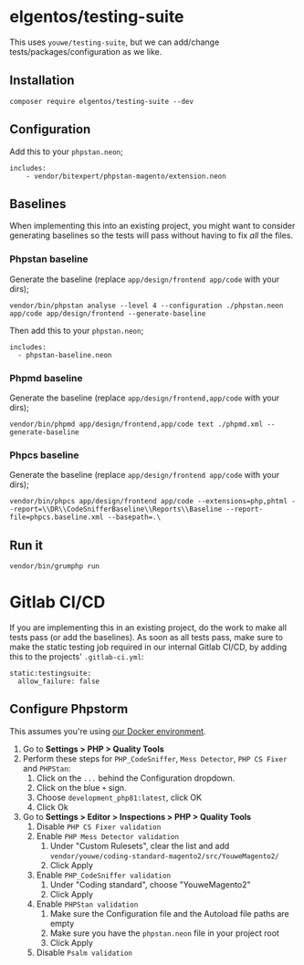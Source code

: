 # elgentos/testing-suite

This uses `youwe/testing-suite`, but we can add/change tests/packages/configuration as we like.

## Installation

```
composer require elgentos/testing-suite --dev
```

## Configuration

Add this to your `phpstan.neon`;

```
includes:
    - vendor/bitexpert/phpstan-magento/extension.neon
```

## Baselines

When implementing this into an existing project, you might want to consider generating baselines so the tests will pass without having to fix _all_ the files.

### Phpstan baseline

Generate the baseline (replace `app/design/frontend app/code` with your dirs);

```
vendor/bin/phpstan analyse --level 4 --configuration ./phpstan.neon app/code app/design/frontend --generate-baseline
```

Then add this to your `phpstan.neon`;

```
includes:
  - phpstan-baseline.neon
```

### Phpmd baseline

Generate the baseline (replace `app/design/frontend,app/code` with your dirs);

```
vendor/bin/phpmd app/design/frontend,app/code text ./phpmd.xml --generate-baseline
```

### Phpcs baseline

Generate the baseline (replace `app/design/frontend app/code` with your dirs);

```
vendor/bin/phpcs app/design/frontend app/code --extensions=php,phtml --report=\\DR\\CodeSnifferBaseline\\Reports\\Baseline --report-file=phpcs.baseline.xml --basepath=.\
```

## Run it

```
vendor/bin/grumphp run
```

# Gitlab CI/CD

If you are implementing this in an existing project, do the work to make all tests pass (or add the baselines). As soon as all tests pass, make sure to make the static testing job required in our internal Gitlab CI/CD, by adding this to the projects' `.gitlab-ci.yml`:

```
static:testingsuite:
  allow_failure: false
```

## Configure Phpstorm

This assumes you're using [our Docker environment](https://github.com/JeroenBoersma/docker-compose-development/).

1. Go to **Settings > PHP > Quality Tools**
1. Perform these steps for `PHP_CodeSniffer`, `Mess Detector`, `PHP CS Fixer` and `PHPStan`:
    1. Click on the `...` behind the Configuration dropdown.
    1. Click on the blue `+` sign.
    1. Choose `development_php81:latest`, click OK
    1. Click Ok
1. Go to **Settings > Editor > Inspections > PHP > Quality Tools**
    1. Disable `PHP CS Fixer validation`
    1. Enable `PHP Mess Detector validation`
        1. Under "Custom Rulesets", clear the list and add `vendor/youwe/coding-standard-magento2/src/YouweMagento2/`
        1. Click Apply
    1. Enable `PHP_CodeSniffer validation`
        1. Under "Coding standard", choose "YouweMagento2"
        1. Click Apply
    1. Enable `PHPStan validation`
        1. Make sure the Configuration file and the Autoload file paths are empty
        1. Make sure you have the `phpstan.neon` file in your project root
        1. Click Apply
    1. Disable `Psalm validation`
